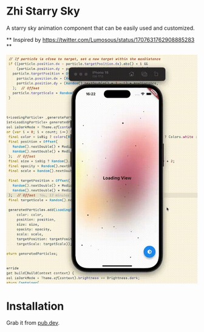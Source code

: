 # Zhi Starry Sky

A starry sky animation component that can be easily used and customized.

** Inspired by https://twitter.com/Lumosous/status/1707631762908885283 **

![](files/preview.gif)

# Installation

Grab it from [pub.dev]().
